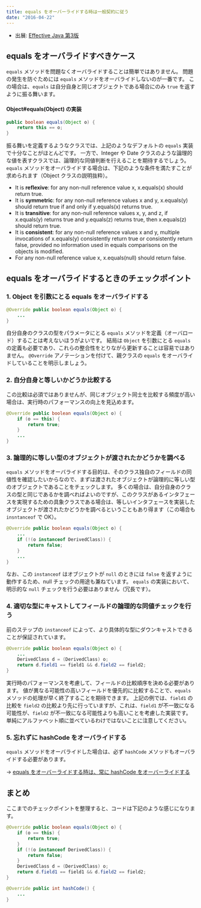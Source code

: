 ```yaml
---
title: equals をオーバーライドする時は一般契約に従う
date: "2016-04-22"
---
```


* 出展: <a target="_blank" href="https://amazon.co.jp/dp/4621303252?tag=maku04-22">Effective Java 第3版</a>


equals をオーバライドすべきケース
----

`equals` メソッドを問題なくオーバライドすることは簡単ではありません。
問題の発生を防ぐためには `equals` メソッドをオーバライドしないのが一番です。
この場合は、`equals` は自分自身と同じオブジェクトである場合にのみ `true` を返すように振る舞います。

#### Object#equals(Object) の実装

```java
public boolean equals(Object o) {
    return this == o;
}
```

振る舞いを定義するようなクラスでは、上記のようなデフォルトの `equals` 実装で十分なことがほとんどです。
一方で、Integer や Date クラスのような論理的な値を表すクラスでは、論理的な同値判断を行えることを期待するでしょう。
`equals` メソッドをオーバライドする場合は、下記のような条件を満たすことが求められます（Object クラスの説明抜粋）。

* It is **reflexive**: for any non-null reference value x, x.equals(x) should return true.
* It is **symmetric**: for any non-null reference values x and y, x.equals(y) should return true if and only if y.equals(x) returns true.
* It is **transitive**: for any non-null reference values x, y, and z, if x.equals(y) returns true and y.equals(z) returns true, then x.equals(z) should return true.
* It is **consistent**: for any non-null reference values x and y, multiple invocations of x.equals(y) consistently return true or consistently return false, provided no information used in equals comparisons on the objects is modified.
* For any non-null reference value x, x.equals(null) should return false.


equals をオーバライドするときのチェックポイント
----

### 1. Object を引数にとる equals をオーバライドする

```java
@Override public boolean equals(Object o) {
    ...
}
```

自分自身のクラスの型をパラメータにとる `equals` メソッドを定義（オーバロード）することは考えないほうがよいです。
結局は `Object` を引数にとる `equals` の定義も必要であり、これらの整合性をとりながら更新することは容易ではありません。
`@Override` アノテーションを付けて、親クラスの `equals` をオーバライドしていることを明示しましょう。


### 2. 自分自身と等しいかどうか比較する

この比較は必須ではありませんが、同じオブジェクト同士を比較する頻度が高い場合は、実行時のパフォーマンスの向上を見込めます。

```java
@Override public boolean equals(Object o) {
    if (o == this) {
        return true;
    }
    ...
}
```


### 3. 論理的に等しい型のオブジェクトが渡されたかどうかを調べる

`equals` メソッドをオーバライドする目的は、そのクラス独自のフィールドの同値性を確認したいからなので、まずは渡されたオブジェクトが論理的に等しい型のオブジェクトであることをチェックします。
多くの場合は、自分自身のクラスの型と同じであるかを調べればよいのですが、このクラスがあるインタフェースを実現するための具象クラスである場合は、等しいインタフェースを実装したオブジェクトが渡されたかどうかを調べるということもあり得ます（この場合も `insntanceof` で OK）。

```java
@Override public boolean equals(Object o) {
    ...
    if (!(o instanceof DerivedClass)) {
        return false;
    }
    ...
}
```

なお、この `instanceof` はオブジェクトが `null` のときには `false` を返すように動作するため、null チェックの用途も兼ねています。
`equals` の実装において、明示的な `null` チェックを行う必要はありません（冗長です）。


### 4. 適切な型にキャストしてフィールドの論理的な同値チェックを行う

前のステップの `instanceof` によって、より具体的な型にダウンキャストできることが保証されています。

```java
@Override public boolean equals(Object o) {
    ...
    DerivedClass d = (DerivedClass) o;
    return d.field1 == field1 && d.field2 == field2;
}
```

実行時のパフォーマンスを考慮して、フィールドの比較順序を決める必要があります。
値が異なる可能性の高いフィールドを優先的に比較することで、`equals` メソッドの処理が早く終了することを期待できます。
上記の例では、`field1` の比較を `field2` の比較より先に行っていますが、これは、`field1` が不一致になる可能性が、`field2` が不一致になる可能性よりも高いことを考慮した実装です。
単純にアルファベット順に並べているわけではないことに注意してください。

### 5. 忘れずに hashCode をオーバライドする

`equals` メソッドをオーバライドした場合は、必ず `hashCode` メソッドもオーバライドする必要があります。

→ [equals をオーバーライドする時は、常に hashCode をオーバーライドする](./09.md)


まとめ
----

ここまでのチェックポイントを整理すると、コードは下記のような感じになります。

```java
@Override public boolean equals(Object o) {
    if (o == this) {
        return true;
    }
    if (!(o instanceof DerivedClass)) {
        return false;
    }
    DerivedClass d = (DerivedClass) o;
    return d.field1 == field1 && d.field2 == field2;
}

@Override public int hashCode() {
    ...
}
```

